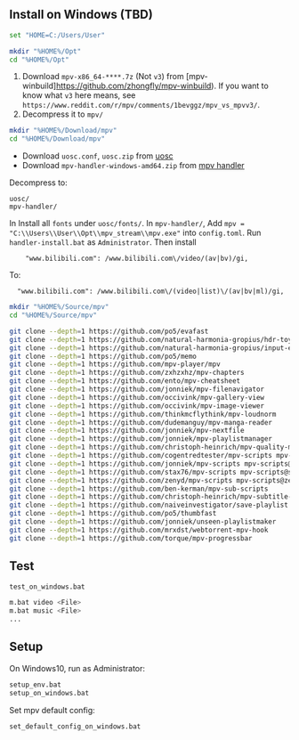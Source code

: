 ## Install on Windows (TBD)

```sh
set "HOME=C:/Users/User"
```

```sh
mkdir "%HOME%/Opt"
cd "%HOME%/Opt"
```

1. Download `mpv-x86_64-****.7z` (Not `v3`) from [mpv-winbuild]https://github.com/zhongfly/mpv-winbuild). If you want to know what `v3` here means, see `https://www.reddit.com/r/mpv/comments/1bevggz/mpv_vs_mpvv3/`.
2. Decompress it to `mpv/`

```sh
mkdir "%HOME%/Download/mpv"
cd "%HOME%/Download/mpv"
```

- Download `uosc.conf`, `uosc.zip` from [uosc](https://github.com/tomasklaen/uosc)
- Download `mpv-handler-windows-amd64.zip` from [mpv handler]()

Decompress to:

```
uosc/
mpv-handler/
```

In Install all `fonts` under `uosc/fonts/`.
In `mpv-handler/`, Add `mpv = "C:\\Users\\User\\Opt\\mpv_stream\\mpv.exe"` into `config.toml`. Run `handler-install.bat` as `Administrator`. Then install

```
	"www.bilibili.com": /www.bilibili.com\/video/(av|bv)/gi,
```

To:

```
  "www.bilibili.com": /www.bilibili.com\/(video|list)\/(av|bv|ml)/gi,
```

```sh
mkdir "%HOME%/Source/mpv"
cd "%HOME%/Source/mpv"
```

```sh
git clone --depth=1 https://github.com/po5/evafast
git clone --depth=1 https://github.com/natural-harmonia-gropius/hdr-toys
git clone --depth=1 https://github.com/natural-harmonia-gropius/input-event
git clone --depth=1 https://github.com/po5/memo
git clone --depth=1 https://github.com/mpv-player/mpv
git clone --depth=1 https://github.com/zxhzxhz/mpv-chapters
git clone --depth=1 https://github.com/ento/mpv-cheatsheet
git clone --depth=1 https://github.com/jonniek/mpv-filenavigator
git clone --depth=1 https://github.com/occivink/mpv-gallery-view
git clone --depth=1 https://github.com/occivink/mpv-image-viewer
git clone --depth=1 https://github.com/thinkmcflythink/mpv-loudnorm
git clone --depth=1 https://github.com/dudemanguy/mpv-manga-reader
git clone --depth=1 https://github.com/jonniek/mpv-nextfile
git clone --depth=1 https://github.com/jonniek/mpv-playlistmanager
git clone --depth=1 https://github.com/christoph-heinrich/mpv-quality-menu
git clone --depth=1 https://github.com/cogentredtester/mpv-scripts mpv-scripts@cogentredtester
git clone --depth=1 https://github.com/jonniek/mpv-scripts mpv-scripts@jonniek
git clone --depth=1 https://github.com/stax76/mpv-scripts mpv-scripts@stax76
git clone --depth=1 https://github.com/zenyd/mpv-scripts mpv-scripts@zenyd
git clone --depth=1 https://github.com/ben-kerman/mpv-sub-scripts
git clone --depth=1 https://github.com/christoph-heinrich/mpv-subtitle-lines
git clone --depth=1 https://github.com/naiveinvestigator/save-playlist
git clone --depth=1 https://github.com/po5/thumbfast
git clone --depth=1 https://github.com/jonniek/unseen-playlistmaker
git clone --depth=1 https://github.com/mrxdst/webtorrent-mpv-hook
git clone --depth=1 https://github.com/torque/mpv-progressbar
```

## Test

```sh
test_on_windows.bat
```

```sh
m.bat video <File>
m.bat music <File>
...
```

## Setup

On Windows10, run as Administrator:

```sh
setup_env.bat
setup_on_windows.bat
```

Set mpv default config:

```sh
set_default_config_on_windows.bat
```